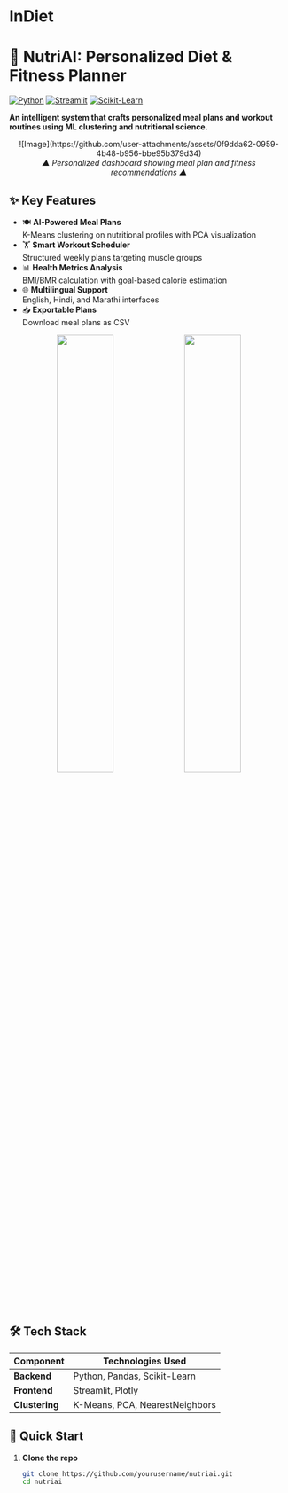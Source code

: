 # InDiet

# 🍏 NutriAI: Personalized Diet & Fitness Planner

[![Python](https://img.shields.io/badge/Python-3.8+-blue?logo=python)](https://www.python.org/)
[![Streamlit](https://img.shields.io/badge/UI-Streamlit-FF4B4B?logo=streamlit)](https://streamlit.io/)
[![Scikit-Learn](https://img.shields.io/badge/ML-Scikit_Learn-orange?logo=scikit-learn)](https://scikit-learn.org/)

**An intelligent system that crafts personalized meal plans and workout routines using ML clustering and nutritional science.**

<div align="center">
 ![Image](https://github.com/user-attachments/assets/0f9dda62-0959-4b48-b956-bbe95b379d34)
  <br>
  <em>▲ Personalized dashboard showing meal plan and fitness recommendations ▲</em>
</div>

## ✨ Key Features

- 🍽️ **AI-Powered Meal Plans**  
  K-Means clustering on nutritional profiles with PCA visualization
- 🏋️ **Smart Workout Scheduler**  
  Structured weekly plans targeting muscle groups
- 📊 **Health Metrics Analysis**  
  BMI/BMR calculation with goal-based calorie estimation
- 🌐 **Multilingual Support**  
  English, Hindi, and Marathi interfaces
- 📥 **Exportable Plans**  
  Download meal plans as CSV

<div align="center">
  <img src="https://via.placeholder.com/400x250.png?text=3D+Nutrition+Space" width="45%">
  <img src="https://via.placeholder.com/400x250.png?text=Workout+Plan" width="45%">
</div>

## 🛠️ Tech Stack

| Component       | Technologies Used |
|----------------|------------------|
| **Backend**    | Python, Pandas, Scikit-Learn |
| **Frontend**   | Streamlit, Plotly |
| **Clustering** | K-Means, PCA, NearestNeighbors |

## 🚀 Quick Start

1. **Clone the repo**
   ```bash
   git clone https://github.com/yourusername/nutriai.git
   cd nutriai
